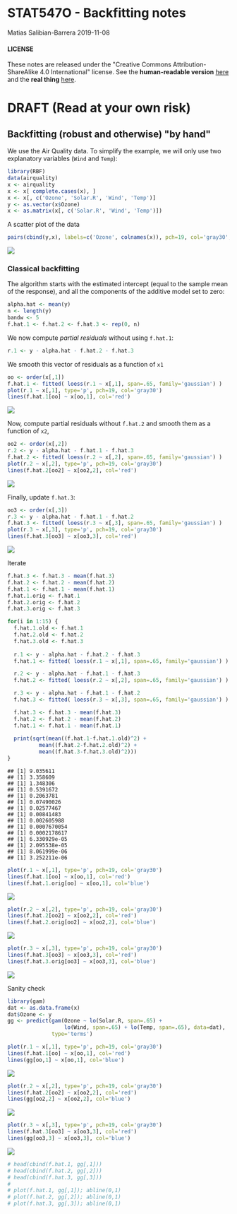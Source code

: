 STAT547O - Backfitting notes
================
Matias Salibian-Barrera
2019-11-08

#### LICENSE

These notes are released under the "Creative Commons Attribution-ShareAlike 4.0 International" license. See the **human-readable version** [here](https://creativecommons.org/licenses/by-sa/4.0/) and the **real thing** [here](https://creativecommons.org/licenses/by-sa/4.0/legalcode).

DRAFT (Read at your own risk)
=============================

Backfitting (robust and otherwise) "by hand"
--------------------------------------------

We use the Air Quality data. To simplify the example, we will only use two explanatory variables (`Wind` and `Temp`):

``` r
library(RBF)
data(airquality)
x <- airquality
x <- x[ complete.cases(x), ]
x <- x[, c('Ozone', 'Solar.R', 'Wind', 'Temp')]
y <- as.vector(x$Ozone)
x <- as.matrix(x[, c('Solar.R', 'Wind', 'Temp')])
```

A scatter plot of the data

``` r
pairs(cbind(y,x), labels=c('Ozone', colnames(x)), pch=19, col='gray30', cex=1.5)
```

![](Example-backfitting_files/figure-markdown_github/scatter-1.png)

### Classical backfitting

The algorithm starts with the estimated intercept (equal to the sample mean of the response), and all the components of the additive model set to zero:

``` r
alpha.hat <- mean(y)
n <- length(y)
bandw <- 5
f.hat.1 <- f.hat.2 <- f.hat.3 <- rep(0, n)
```

We now compute *partial residuals* without using `f.hat.1`:

``` r
r.1 <- y - alpha.hat - f.hat.2 - f.hat.3
```

We smooth this vector of residuals as a function of `x1`

``` r
oo <- order(x[,1])
f.hat.1 <- fitted( loess(r.1 ~ x[,1], span=.65, family='gaussian') ) 
plot(r.1 ~ x[,1], type='p', pch=19, col='gray30')
lines(f.hat.1[oo] ~ x[oo,1], col='red')
```

![](Example-backfitting_files/figure-markdown_github/smooth.1-1.png)

Now, compute partial residuals without `f.hat.2` and smooth them as a function of `x2`,

``` r
oo2 <- order(x[,2])
r.2 <- y - alpha.hat - f.hat.1 - f.hat.3
f.hat.2 <- fitted( loess(r.2 ~ x[,2], span=.65, family='gaussian') ) 
plot(r.2 ~ x[,2], type='p', pch=19, col='gray30')
lines(f.hat.2[oo2] ~ x[oo2,2], col='red')
```

![](Example-backfitting_files/figure-markdown_github/smooth.2-1.png)

Finally, update `f.hat.3`:

``` r
oo3 <- order(x[,3])
r.3 <- y - alpha.hat - f.hat.1 - f.hat.2
f.hat.3 <- fitted( loess(r.3 ~ x[,3], span=.65, family='gaussian') ) 
plot(r.3 ~ x[,3], type='p', pch=19, col='gray30')
lines(f.hat.3[oo3] ~ x[oo3,3], col='red')
```

![](Example-backfitting_files/figure-markdown_github/smooth.3-1.png)

Iterate

``` r
f.hat.3 <- f.hat.3 - mean(f.hat.3)
f.hat.2 <- f.hat.2 - mean(f.hat.2)
f.hat.1 <- f.hat.1 - mean(f.hat.1)
f.hat.1.orig <- f.hat.1
f.hat.2.orig <- f.hat.2
f.hat.3.orig <- f.hat.3

for(i in 1:15) {
  f.hat.1.old <- f.hat.1
  f.hat.2.old <- f.hat.2
  f.hat.3.old <- f.hat.3
  
  r.1 <- y - alpha.hat - f.hat.2 - f.hat.3
  f.hat.1 <- fitted( loess(r.1 ~ x[,1], span=.65, family='gaussian') ) 

  r.2 <- y - alpha.hat - f.hat.1 - f.hat.3
  f.hat.2 <- fitted( loess(r.2 ~ x[,2], span=.65, family='gaussian') ) 

  r.3 <- y - alpha.hat - f.hat.1 - f.hat.2
  f.hat.3 <- fitted( loess(r.3 ~ x[,3], span=.65, family='gaussian') ) 

  f.hat.3 <- f.hat.3 - mean(f.hat.3)
  f.hat.2 <- f.hat.2 - mean(f.hat.2)
  f.hat.1 <- f.hat.1 - mean(f.hat.1)
  
  print(sqrt(mean((f.hat.1-f.hat.1.old)^2) + 
          mean((f.hat.2-f.hat.2.old)^2) +
          mean((f.hat.3-f.hat.3.old)^2)))
}
```

    ## [1] 9.035611
    ## [1] 3.358609
    ## [1] 1.348306
    ## [1] 0.5391672
    ## [1] 0.2063781
    ## [1] 0.07490026
    ## [1] 0.02577467
    ## [1] 0.00841483
    ## [1] 0.002605988
    ## [1] 0.0007670054
    ## [1] 0.0002178617
    ## [1] 6.330929e-05
    ## [1] 2.095538e-05
    ## [1] 8.061999e-06
    ## [1] 3.252211e-06

``` r
plot(r.1 ~ x[,1], type='p', pch=19, col='gray30')
lines(f.hat.1[oo] ~ x[oo,1], col='red')
lines(f.hat.1.orig[oo] ~ x[oo,1], col='blue')
```

![](Example-backfitting_files/figure-markdown_github/iterate-1.png)

``` r
plot(r.2 ~ x[,2], type='p', pch=19, col='gray30')
lines(f.hat.2[oo2] ~ x[oo2,2], col='red')
lines(f.hat.2.orig[oo2] ~ x[oo2,2], col='blue')
```

![](Example-backfitting_files/figure-markdown_github/iterate-2.png)

``` r
plot(r.3 ~ x[,3], type='p', pch=19, col='gray30')
lines(f.hat.3[oo3] ~ x[oo3,3], col='red')
lines(f.hat.3.orig[oo3] ~ x[oo3,3], col='blue')
```

![](Example-backfitting_files/figure-markdown_github/iterate-3.png)

Sanity check

``` r
library(gam)
dat <- as.data.frame(x)
dat$Ozone <- y
gg <- predict(gam(Ozone ~ lo(Solar.R, span=.65) +
                  lo(Wind, span=.65) + lo(Temp, span=.65), data=dat),
              type='terms')

plot(r.1 ~ x[,1], type='p', pch=19, col='gray30')
lines(f.hat.1[oo] ~ x[oo,1], col='red')
lines(gg[oo,1] ~ x[oo,1], col='blue')
```

![](Example-backfitting_files/figure-markdown_github/trygam-1.png)

``` r
plot(r.2 ~ x[,2], type='p', pch=19, col='gray30')
lines(f.hat.2[oo2] ~ x[oo2,2], col='red')
lines(gg[oo2,2] ~ x[oo2,2], col='blue')
```

![](Example-backfitting_files/figure-markdown_github/trygam-2.png)

``` r
plot(r.3 ~ x[,3], type='p', pch=19, col='gray30')
lines(f.hat.3[oo3] ~ x[oo3,3], col='red')
lines(gg[oo3,3] ~ x[oo3,3], col='blue')
```

![](Example-backfitting_files/figure-markdown_github/trygam-3.png)

``` r
# head(cbind(f.hat.1, gg[,1]))
# head(cbind(f.hat.2, gg[,2]))
# head(cbind(f.hat.3, gg[,3]))
# 
# plot(f.hat.1, gg[,1]); abline(0,1)
# plot(f.hat.2, gg[,2]); abline(0,1)
# plot(f.hat.3, gg[,3]); abline(0,1)
```
